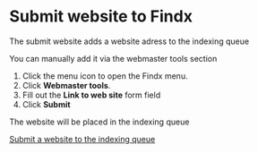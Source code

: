 # Submit website to Findx

The submit website adds a website adress to the indexing queue

You can manually add it via the webmaster tools section

1. Click the menu icon to open the Findx menu.
1. Click **Webmaster tools**.
1. Fill out the **Link to web site** form field
1. Click **Submit**

The website will be placed in the indexing queue

[Submit a website to the indexing queue](https://www.findx.com/tools/submit-a-website)
